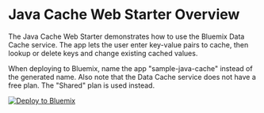 # Java Cache Web Starter Overview

The Java Cache Web Starter demonstrates how to use the Bluemix Data Cache service. The app lets the user enter key-value pairs to cache, then lookup or delete keys and change existing cached values.

When deploying to Bluemix, name the app "sample-java-cache" instead of the generated name. Also note that the Data Cache service does not have a free plan. The "Shared" plan is used instead.

[![Deploy to Bluemix](https://bluemix.net/deploy/button.png)](https://bluemix.net/deploy) 
